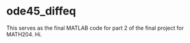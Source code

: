 # ode45_diffeq


This serves as the final MATLAB code for part 2 of the final project for MATH204. Hi.
